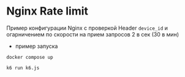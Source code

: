 # Nginx Rate limit


Пример конфигурации Nginx с проверкой Header `device_id` и огарничением по скорости на прием запросов 2 в сек (30 в мин)


* пример запуска
```
docker compose up

k6 run k6.js
```